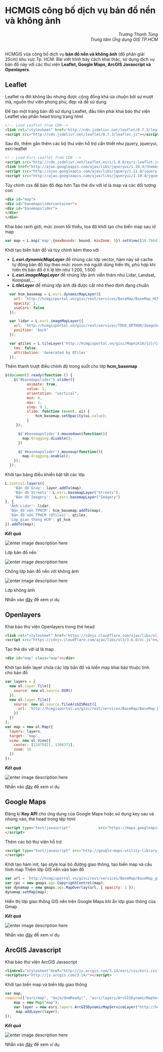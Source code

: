 **HCMGIS công bố dịch vụ bản đồ nền và không ảnh**
===================
<p align="right" style="font-style:italic">Trương Thanh Tùng <br> Trung tâm Ứng dụng GIS TP.HCM<br><br></p>

HCMGIS vừa công bố dịch vụ **bản đồ nền và không ảnh** (độ phân giải 25cm) khu vực Tp. HCM. Bài viết trình bày cách khai thác, sử dụng dịch vụ bản đồ này với các thư viện **Leaflet, Google Maps, ArcGIS Javascript và Openlayers**.



Leaflet
-------------
Leaflet ra đời không lâu nhưng được cộng đồng khá ưa chuộn bởi sự mượt mà, nguồn thư viện phong phú, đẹp và dễ sử dụng.

Để tạo một trang bản đồ sử dụng Leaflet, đầu tiên phải khai báo thư viện Leaflet vào phần head trong trang html

```html
<!-- Load Leaflet from CDN-->
<link rel="stylesheet" href="http://cdn.jsdelivr.net/leaflet/0.7.3/leaflet.css" />
<script src="http://cdn.jsdelivr.net/leaflet/0.7.3/leaflet.js"></script>
```
Sau đó, thêm gắn thêm các bộ thư viện hỗ trợ cần thiết như jquery, jqueryui, esri-leaflet

```html
<!-- Load Esri Leaflet from CDN -->
<script src="http://cdn.jsdelivr.net/leaflet.esri/1.0.0/esri-leaflet.js"></script>
<link href="http://ajax.googleapis.com/ajax/libs/jqueryui/1.10.4/themes/smoothness/jquery-ui.min.css" rel="stylesheet" type="text/css"/>
<script src="http://ajax.googleapis.com/ajax/libs/jquery/1.11.0/jquery.min.js"></script>
<script src="http://ajax.googleapis.com/ajax/libs/jqueryui/1.10.4/jquery-ui.min.js"></script>
```
Tủy chỉnh css để bản đồ đẹp hơn
Tạo thẻ div với id là map và các đối tượng con

```html
<div id="map">
<div id="basemapslidercontainer">
<div id="basemapslider">
</div>
</div>
```

Khai báo ranh giới, mức zoom tối thiểu, tọa độ khởi tạo cho biến map sau id map
```javascript
var map = L.map('map',{maxBounds: bound, minZoom: 5}).setView([10.7664156071, 106.675753848], 10);
```
Khởi tạo biến bản đồ và tùy chỉnh kèm theo với

 - ***L.esri.dynamicMapLayer*** để nhúng các lớp vector, hàm này sẽ cache tự động bản đồ tùy theo mức zoom mà người dùng hiển thị, phù hợp khi hiển thị bản đổ ở tỉ lệ lớn như 1:200, 1:500
 - ***L.esri.imageMapLayer***  để nhúng lớp ảnh viễn thám như Lidar, Landsat, Kompsat,…
 - ***L.tileLayer*** để nhúng lớp ảnh đã được cắt nhỏ theo định đạng chuẩn

```javascript
  var hcm_basemap = L.esri.dynamicMapLayer({
    url: 'http://hcmgisportal.vn/gisc/rest/services/BaseMap/BaseMap_HCM/MapServer',
    opacity: 1,
    useCors: false
  });

  var lidar = L.esri.imageMapLayer({
    url: 'http://hcmgisportal.vn/gisc/rest/services/TRUE_ORTHOR/ImageServer',
    position: 'back'
  });

  var qtiles = L.tileLayer('http://hcmgisportal.vn/gisc/Mapnik16/{z}/{x}/{y}.jpg', {
    tms: false,
    attribution: 'Generated by QTiles'
  });
```

Thêm thanh trượt điều chỉnh độ trong suốt cho lớp **hcm_basemap**

```javascript
$(document).ready(function () {
    $("#basemapslider").slider({
          animate: true,
          value: 1,
          orientation: "vertical",
          min: 0,
          max: 1,
          step: 0.1,
          slide: function (event, ui) {
              hcm_basemap.setOpacity(ui.value);
          }
     });

      $('#basemapslider').mousedown(function(){
        map.dragging.disable();
      })

      $('#basemapslider').mouseup(function(){
        map.dragging.enable();
    });
  });
```

Khởi tạo bảng điều khiển bật tắt các lớp

```javascript
L.control.layers({
    'Bản đồ Gray': layer.addTo(map),
    'Bản đồ Streets': L.esri.basemapLayer("Streets"),
    'Bản đồ Imagery':  L.esri.basemapLayer("Imagery")
}, {
  'Ảnh Lidar': lidar,
  'Bản đồ nền TPHCM': hcm_basemap.addTo(map),
  'Bản đồ nền TPHCM (QTiles)': qtiles,
  'Lớp giao thông HCM': gt_hcm
}).addTo(map);

```

***Kết quả***

![enter image description here](http://hcmgisportal.vn/basemap/img/1.png)

Lớp bản đồ nền

![enter image description here](http://hcmgisportal.vn/basemap/img/2.png)

Chồng lớp bản đồ nền với không ảnh

![enter image description here](http://hcmgisportal.vn/basemap/img/3.png)

Lớp không ảnh

Nhấn vào [đây](http://hcmgisportal.vn/basemap/hcmgis_leaflet.html) để xem ví dụ


Openlayers
-------------
Khai báo thư viện Openlayers trong thẻ head

```html
<link rel="stylesheet" href="https://cdnjs.cloudflare.com/ajax/libs/ol3/3.6.0/ol.css" type="text/css">
<script src="https://cdnjs.cloudflare.com/ajax/libs/ol3/3.6.0/ol.js"></script>
```

Tạo thẻ div với id là map

```html
<div id="map" class="map"></div>
```

Khởi tạo biến layer chứa các lớp bản đồ và biến map khai báo thuộc tính cho bản đồ
```javascript
var layers = [
  new ol.layer.Tile({
    source: new ol.source.OSM()
  }),
  new ol.layer.Tile({
    source: new ol.source.TileArcGISRest({
      url: 'http://hcmgisportal.vn/gisc/rest/services/BaseMap/BaseMap_HCM/MapServer'
    })
  })
];
var map = new ol.Map({
  layers: layers,
  target: 'map',
  view: new ol.View({
    center: [11875821, 1208371],
    zoom: 10
  })
});
```

***Kết quả***

![enter image description here](http://hcmgisportal.vn/basemap/img/4.png)

Nhấn vào [đây](http://hcmgisportal.vn/basemap/hcmgis_openlayers.html) để xem ví dụ



Google Maps
-------------
Đăng kí **Key API** cho ứng dụng của Google Maps hoặc sử dụng key sau và nhúng vào, thẻ head trong tệp html

```html
<script type="text/javascript"             src="https://maps.googleapis.com/maps/api/js?key=AIzaSyBDKq9HHFQReMFM7PJi3ibNq30WzH8unkI">
</script>
```

Thêm các bộ thư viện hỗ trợ

```html
<script type="text/javascript" src="http://google-maps-utility-library-v3.googlecode.com/svn/trunk/arcgislink/src/arcgislink.js">
</script>
```
Khởi tạo hàm init, tạo style loại bỏ đường giao thông, tạo biến map và cấu hình map
Thêm lớp GIS nền vào bản đồ

```javascript
var url = 'http://hcmgisportal.vn/gisc/rest/services/BaseMap/BaseMap_gt_HCM/MapServer';
var cpc = new gmaps.ags.CopyrightControl(map);
var dynamap = new gmaps.ags.MapOverlay(url, { opacity: 1 });
dynamap.setMap(map);
```

Hiển thị lớp giao thông GIS nền trên Google Maps khi ẩn lớp giao thông của Gmap

***Kết quả***

![enter image description here](http://hcmgisportal.vn/basemap/img/5.png)

Nhấn vào [đây](http://hcmgisportal.vn/basemap/hcmgis_googlemaps.html) để xem ví dụ



ArcGIS Javascript 
----------

Khai báo thư viện ArcGIS Javascript

```html
<linkrel="stylesheet"href="http://js.arcgis.com/3.14/esri/css/esri.css">
<scriptsrc="http://js.arcgis.com/3.14/"></script>
```

Khởi tạo biến map và biến lớp giao thông

```javascript
var map;
require(["esri/map", "dojo/domReady!", "esri/layers/ArcGISDynamicMapServiceLayer"], function(Map) {
    map = new Map("map");
    var layer = new esri.layers.ArcGISDynamicMapServiceLayer("http://hcmgisportal.vn:6080/arcgis/rest/services/BaseMap/BaseMap_HCM/MapServer");
     map.addLayer(layer);
});
```
***Kết quả***

![enter image description here](http://hcmgisportal.vn/basemap/img/6.png)

Nhấn vào [đây](http://hcmgisportal.vn/basemap/hcmgis_googlemaps.html) để xem ví dụ
